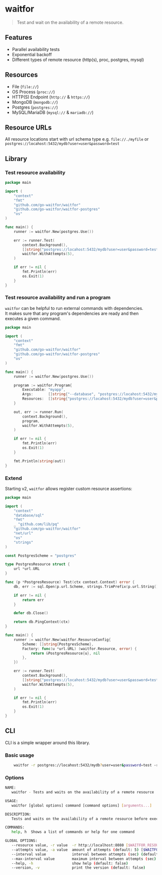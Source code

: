 # waitfor
> Test and wait on the availability of a remote resource.

## Features
- Parallel availability tests
- Exponential backoff
- Different types of remote resource (http(s), proc, postgres, mysql)

## Resources
- File (``file://``)
- OS Process (``proc://``)
- HTTP(S) Endpoint (``http://`` & ``https://``)
- MongoDB (``mongodb://``)
- Postgres (``postgres://``)
- MySQL/MariaDB (``mysql://`` & ``mariadb://``)

## Resource URLs
All resource locations start with url schema type e.g. ``file://./myfile`` or ``postgres://locahost:5432/mydb?user=user&password=test``

## Library

### Test resource availability

```go
package main

import (
	"context"
	"fmt"
	"github.com/go-waitfor/waitfor"
	"github.com/go-waitfor/waitfor-postgres"
	"os"
)

func main() {
	runner := waitfor.New(postgres.Use())

	err := runner.Test(
		context.Background(),
		[]string{"postgres://locahost:5432/mydb?user=user&password=test"},
		waitfor.WithAttempts(5),
	)

	if err != nil {
		fmt.Println(err)
		os.Exit(1)
	}
}
```


### Test resource availability and run a program
``waitfor`` can be helpful to run external commands with dependencies.     
It makes sure that any program's dependencies are ready and then executes a given command.

```go
package main

import (
	"context"
	"fmt"
	"github.com/go-waitfor/waitfor"
	"github.com/go-waitfor/waitfor-postgres"
	"os"
)

func main() {
	runner := waitfor.New(postgres.Use())

	program := waitfor.Program{
		Executable: "myapp",
		Args:       []string{"--database", "postgres://locahost:5432/mydb?user=user&password=test"},
		Resources:  []string{"postgres://locahost:5432/mydb?user=user&password=test"},
	}

	out, err := runner.Run(
		context.Background(),
		program,
		waitfor.WithAttempts(5),
	)

	if err != nil {
		fmt.Println(err)
		os.Exit(1)
	}

	fmt.Println(string(out))
}
```

### Extend
Starting v2, ``waitfor`` allows register custom resource assertions:

```go
package main

import (
	"context"
	"database/sql"
	"fmt"
	_ "github.com/lib/pq"
	"github.com/go-waitfor/waitfor"
	"net/url"
	"os"
	"strings"
)

const PostgresScheme = "postgres"

type PostgresResource struct {
	url *url.URL
}

func (p *PostgresResource) Test(ctx context.Context) error {
	db, err := sql.Open(p.url.Scheme, strings.TrimPrefix(p.url.String(), PostgresScheme+"://"))

	if err != nil {
		return err
	}

	defer db.Close()

	return db.PingContext(ctx)
}

func main() {
	runner := waitfor.New(waitfor.ResourceConfig{
		Scheme: []string{PostgresScheme},
		Factory: func(u *url.URL) (waitfor.Resource, error) {
			return &PostgresResource{u}, nil
		},
	})

	err := runner.Test(
		context.Background(),
		[]string{"postgres://locahost:5432/mydb?user=user&password=test"},
		waitfor.WithAttempts(5),
	)

	if err != nil {
		fmt.Println(err)
		os.Exit(1)
	}
}
```

## CLI
CLI is a simple wrapper around this library.

### Basic usage
```bash
    waitfor -r postgres://locahost:5432/mydb?user=user&password=test -r http://myservice:8080 npm start
```

### Options
```bash
NAME:
   waitfor - Tests and waits on the availability of a remote resource

USAGE:
   waitfor [global options] command [command options] [arguments...]

DESCRIPTION:
   Tests and waits on the availability of a remote resource before executing a command with exponential backoff

COMMANDS:
   help, h  Shows a list of commands or help for one command

GLOBAL OPTIONS:
   --resource value, -r value  -r http://localhost:8080 [$WAITFOR_RESOURCE]
   --attempts value, -a value  amount of attempts (default: 5) [$WAITFOR_ATTEMPTS]
   --interval value            interval between attempts (sec) (default: 5) [$WAITFOR_INTERVAL]
   --max-interval value        maximum interval between attempts (sec) (default: 60) [$WAITFOR_MAX_INTERVAL]
   --help, -h                  show help (default: false)
   --version, -v               print the version (default: false)

```
